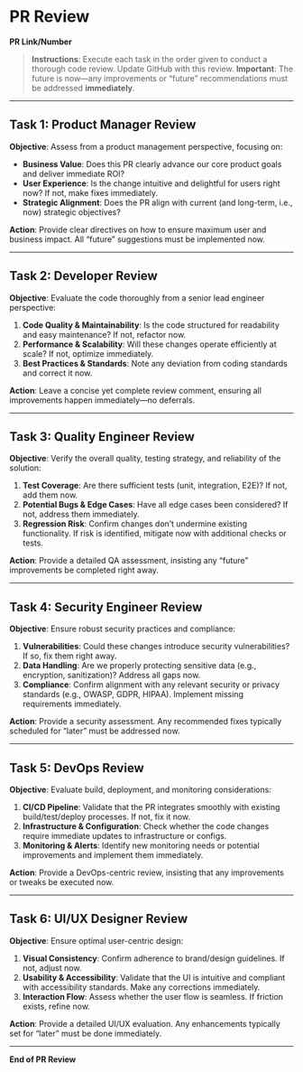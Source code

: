 # PR Review

**PR Link/Number**

> **Instructions**: Execute each task in the order given to conduct a thorough code review.  Update GitHub with this review.
> **Important**: The future is now—any improvements or “future” recommendations must be addressed **immediately**.

---

## Task 1: Product Manager Review

**Objective**: Assess from a product management perspective, focusing on:
- **Business Value**: Does this PR clearly advance our core product goals and deliver immediate ROI?
- **User Experience**: Is the change intuitive and delightful for users right now? If not, make fixes immediately.
- **Strategic Alignment**: Does the PR align with current (and long-term, i.e., now) strategic objectives?

**Action**: Provide clear directives on how to ensure maximum user and business impact. All “future” suggestions must be implemented now.

---

## Task 2: Developer Review

**Objective**: Evaluate the code thoroughly from a senior lead engineer perspective:
1. **Code Quality & Maintainability**: Is the code structured for readability and easy maintenance? If not, refactor now.
2. **Performance & Scalability**: Will these changes operate efficiently at scale? If not, optimize immediately.
3. **Best Practices & Standards**: Note any deviation from coding standards and correct it now.

**Action**: Leave a concise yet complete review comment, ensuring all improvements happen immediately—no deferrals.

---

## Task 3: Quality Engineer Review

**Objective**: Verify the overall quality, testing strategy, and reliability of the solution:
1. **Test Coverage**: Are there sufficient tests (unit, integration, E2E)? If not, add them now.
2. **Potential Bugs & Edge Cases**: Have all edge cases been considered? If not, address them immediately.
3. **Regression Risk**: Confirm changes don’t undermine existing functionality. If risk is identified, mitigate now with additional checks or tests.

**Action**: Provide a detailed QA assessment, insisting any “future” improvements be completed right away.

---

## Task 4: Security Engineer Review

**Objective**: Ensure robust security practices and compliance:
1. **Vulnerabilities**: Could these changes introduce security vulnerabilities? If so, fix them right away.
2. **Data Handling**: Are we properly protecting sensitive data (e.g., encryption, sanitization)? Address all gaps now.
3. **Compliance**: Confirm alignment with any relevant security or privacy standards (e.g., OWASP, GDPR, HIPAA). Implement missing requirements immediately.

**Action**: Provide a security assessment. Any recommended fixes typically scheduled for “later” must be addressed now.

---

## Task 5: DevOps Review

**Objective**: Evaluate build, deployment, and monitoring considerations:
1. **CI/CD Pipeline**: Validate that the PR integrates smoothly with existing build/test/deploy processes. If not, fix it now.
2. **Infrastructure & Configuration**: Check whether the code changes require immediate updates to infrastructure or configs.
3. **Monitoring & Alerts**: Identify new monitoring needs or potential improvements and implement them immediately.

**Action**: Provide a DevOps-centric review, insisting that any improvements or tweaks be executed now.

---

## Task 6: UI/UX Designer Review

**Objective**: Ensure optimal user-centric design:
1. **Visual Consistency**: Confirm adherence to brand/design guidelines. If not, adjust now.
2. **Usability & Accessibility**: Validate that the UI is intuitive and compliant with accessibility standards. Make any corrections immediately.
3. **Interaction Flow**: Assess whether the user flow is seamless. If friction exists, refine now.

**Action**: Provide a detailed UI/UX evaluation. Any enhancements typically set for “later” must be done immediately.

---

**End of PR Review**
